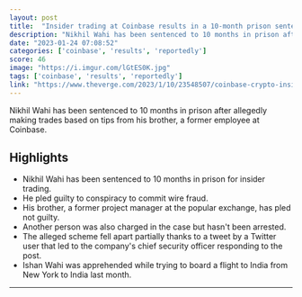 ```yaml
---
layout: post
title:  "Insider trading at Coinbase results in a 10-month prison sentence"
description: "Nikhil Wahi has been sentenced to 10 months in prison after allegedly making trades based on tips from his brother, a former employee at Coinbase."
date: "2023-01-24 07:08:52"
categories: ['coinbase', 'results', 'reportedly']
score: 46
image: "https://i.imgur.com/lGtES0K.jpg"
tags: ['coinbase', 'results', 'reportedly']
link: "https://www.theverge.com/2023/1/10/23548507/coinbase-crypto-insider-training-prison-nikhil-wahi"
---
```


Nikhil Wahi has been sentenced to 10 months in prison after allegedly making trades based on tips from his brother, a former employee at Coinbase.

## Highlights

- Nikhil Wahi has been sentenced to 10 months in prison for insider trading.
- He pled guilty to conspiracy to commit wire fraud.
- His brother, a former project manager at the popular exchange, has pled not guilty.
- Another person was also charged in the case but hasn't been arrested.
- The alleged scheme fell apart partially thanks to a tweet by a Twitter user that led to the company's chief security officer responding to the post.
- Ishan Wahi was apprehended while trying to board a flight to India from New York to India last month.

---

